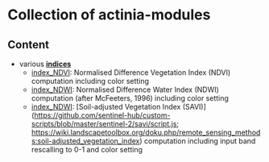 # Collection of actinia-modules

## Content

* various **[indices](https://github.com/actinia-org/processing-examples/blob/main/actinia-modules/indices)**
  * [index_NDVI](https://github.com/actinia-org/processing-examples/blob/main/actinia-modules/indices/index_NDVI.json): Normalised Difference Vegetation Index (NDVI) computation including color setting
  * [index_NDWI](https://github.com/actinia-org/processing-examples/blob/main/actinia-modules/indices/index_NDWI.json): Normalised Difference Water Index (NDWI) computation (after McFeeters, 1996) including color setting
  * [index_NDWI](https://github.com/actinia-org/processing-examples/blob/main/actinia-modules/indices/index_NDWI.json): [Soil-adjusted Vegetation Index (SAVI)](https://github.com/sentinel-hub/custom-scripts/blob/master/sentinel-2/savi/script.js; https://wiki.landscapetoolbox.org/doku.php/remote_sensing_methods:soil-adjusted_vegetation_index) computation including input band rescalling to 0-1 and color setting
